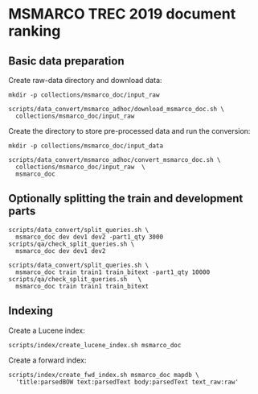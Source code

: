 # MSMARCO TREC 2019 document ranking
## Basic data preparation
Create raw-data directory and download data:
```
mkdir -p collections/msmarco_doc/input_raw

scripts/data_convert/msmarco_adhoc/download_msmarco_doc.sh \
  collections/msmarco_doc/input_raw
```
Create the directory to store pre-processed data and run the conversion:
```
mkdir -p collections/msmarco_doc/input_data 

scripts/data_convert/msmarco_adhoc/convert_msmarco_doc.sh \
  collections/msmarco_doc/input_raw  \
  msmarco_doc
```
## Optionally splitting the train and development parts
```
scripts/data_convert/split_queries.sh \
  msmarco_doc dev dev1 dev2 -part1_qty 3000
scripts/qa/check_split_queries.sh \
  msmarco_doc dev dev1 dev2

scripts/data_convert/split_queries.sh \
  msmarco_doc train train1 train_bitext -part1_qty 10000
scripts/qa/check_split_queries.sh   \
  msmarco_doc train train1 train_bitext
```


## Indexing
Create a Lucene index:
```
scripts/index/create_lucene_index.sh msmarco_doc
```

Create a forward index:
```
scripts/index/create_fwd_index.sh msmarco_doc mapdb \
  'title:parsedBOW text:parsedText body:parsedText text_raw:raw'
```
 